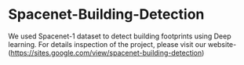 # Spacenet-Building-Detection
We used Spacenet-1 dataset to detect building footprints using Deep learning.
For details inspection of the project, please visit our website- (https://sites.google.com/view/spacenet-building-detection)
